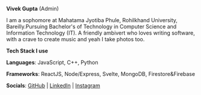**Vivek Gupta** (Admin)

I am a sophomore at Mahatama Jyotiba Phule, Rohilkhand University, Bareilly.Pursuing Bachelor's of Technology in Computer Science and Information Technology (IT).
A friendly ambivert who loves writing software, with a crave to create music and yeah I take photos too.

**Tech Stack I use**

**Languages**: JavaScript, C++, Python

**Frameworks**: ReactJS, Node/Express, Svelte, MongoDB, Firestore&Firebase

**Socials**:
[GitHub](https://github.com/vivekgupta4115) |
[LinkedIn](https://www.linkedin.com/in/vivek-gupta-67b183222/) |
[Instagram](https://instagram.com/vivek_gupta_7329)
